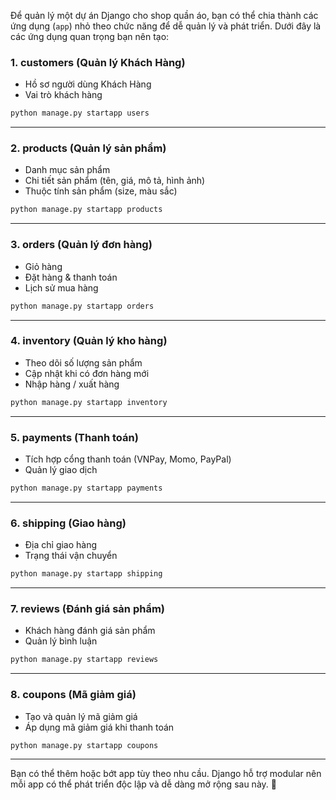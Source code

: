 Để quản lý một dự án Django cho shop quần áo, bạn có thể chia thành các ứng dụng (`app`) nhỏ theo chức năng để dễ quản lý và phát triển. Dưới đây là các ứng dụng quan trọng bạn nên tạo:  

### 1. **customers** (Quản lý Khách Hàng)  
   - Hồ sơ người dùng Khách Hàng
   - Vai trò khách hàng

```bash
python manage.py startapp users
```

---

### 2. **products** (Quản lý sản phẩm)  
   - Danh mục sản phẩm  
   - Chi tiết sản phẩm (tên, giá, mô tả, hình ảnh)  
   - Thuộc tính sản phẩm (size, màu sắc)  

```bash
python manage.py startapp products
```

---

### 3. **orders** (Quản lý đơn hàng)  
   - Giỏ hàng  
   - Đặt hàng & thanh toán  
   - Lịch sử mua hàng  

```bash
python manage.py startapp orders
```

---

### 4. **inventory** (Quản lý kho hàng)  
   - Theo dõi số lượng sản phẩm  
   - Cập nhật khi có đơn hàng mới  
   - Nhập hàng / xuất hàng  

```bash
python manage.py startapp inventory
```

---

### 5. **payments** (Thanh toán)  
   - Tích hợp cổng thanh toán (VNPay, Momo, PayPal)  
   - Quản lý giao dịch  

```bash
python manage.py startapp payments
```

---

### 6. **shipping** (Giao hàng)  
   - Địa chỉ giao hàng  
   - Trạng thái vận chuyển  

```bash
python manage.py startapp shipping
```

---

### 7. **reviews** (Đánh giá sản phẩm)  
   - Khách hàng đánh giá sản phẩm  
   - Quản lý bình luận  

```bash
python manage.py startapp reviews
```

---

### 8. **coupons** (Mã giảm giá)  
   - Tạo và quản lý mã giảm giá  
   - Áp dụng mã giảm giá khi thanh toán  

```bash
python manage.py startapp coupons
```

---

Bạn có thể thêm hoặc bớt app tùy theo nhu cầu. Django hỗ trợ modular nên mỗi app có thể phát triển độc lập và dễ dàng mở rộng sau này. 🚀